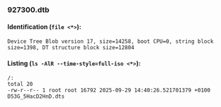 ### 927300.dtb
#### Identification (`file <*>`):
```
Device Tree Blob version 17, size=14258, boot CPU=0, string block size=1398, DT structure block size=12804
```
#### Listing (`ls -AlR --time-style=full-iso <*>`):
```
/:
total 20
-rw-r--r-- 1 root root 16792 2025-09-29 14:40:26.521701379 +0100 D53G_5HacD2HnD.dts
```

